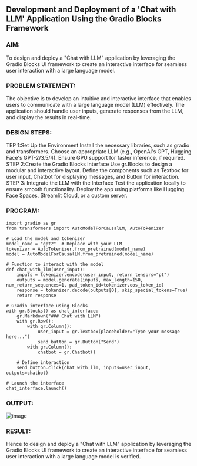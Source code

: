 ## Development and Deployment of a 'Chat with LLM' Application Using the Gradio Blocks Framework

### AIM:
To design and deploy a "Chat with LLM" application by leveraging the Gradio Blocks UI framework to create an interactive interface for seamless user interaction with a large language model.

### PROBLEM STATEMENT:
The objective is to develop an intuitive and interactive interface that enables users to communicate with a large language model (LLM) effectively. The application should handle user inputs, generate responses from the LLM, and display the results in real-time.


### DESIGN STEPS:

TEP 1:Set Up the Environment
Install the necessary libraries, such as gradio and transformers.
Choose an appropriate LLM (e.g., OpenAI's GPT, Hugging Face's GPT-2/3.5/4).
Ensure GPU support for faster inference, if required.
STEP 2:Create the Gradio Blocks Interface
Use gr.Blocks to design a modular and interactive layout.
Define the components such as Textbox for user input, Chatbot for displaying messages, and Button for interaction.
STEP 3: Integrate the LLM with the Interface
Test the application locally to ensure smooth functionality.
Deploy the app using platforms like Hugging Face Spaces, Streamlit Cloud, or a custom server.

### PROGRAM:
```
import gradio as gr
from transformers import AutoModelForCausalLM, AutoTokenizer

# Load the model and tokenizer
model_name = "gpt2"  # Replace with your LLM
tokenizer = AutoTokenizer.from_pretrained(model_name)
model = AutoModelForCausalLM.from_pretrained(model_name)

# Function to interact with the model
def chat_with_llm(user_input):
    inputs = tokenizer.encode(user_input, return_tensors="pt")
    outputs = model.generate(inputs, max_length=150, num_return_sequences=1, pad_token_id=tokenizer.eos_token_id)
    response = tokenizer.decode(outputs[0], skip_special_tokens=True)
    return response

# Gradio interface using Blocks
with gr.Blocks() as chat_interface:
    gr.Markdown("### Chat with LLM")
    with gr.Row():
        with gr.Column():
            user_input = gr.Textbox(placeholder="Type your message here...")
            send_button = gr.Button("Send")
        with gr.Column():
            chatbot = gr.Chatbot()
    
    # Define interaction
    send_button.click(chat_with_llm, inputs=user_input, outputs=chatbot)
    
# Launch the interface
chat_interface.launch()
```
### OUTPUT:
![image](https://github.com/user-attachments/assets/12ba61bb-7c06-4268-92c8-5cadde5ace30)


### RESULT:
Hence to design and deploy a "Chat with LLM" application by leveraging the Gradio Blocks UI framework to create an interactive interface for seamless user interaction with a large language model is verified.
